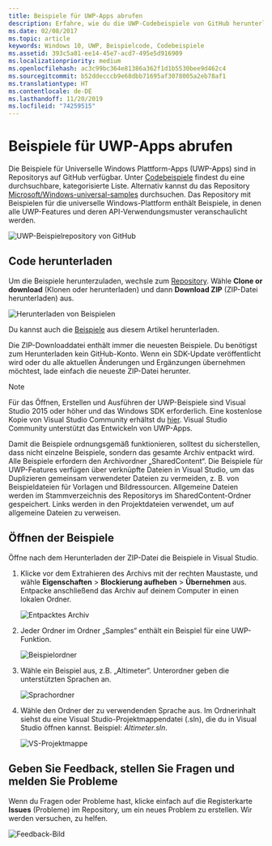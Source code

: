 ```yaml
---
title: Beispiele für UWP-Apps abrufen
description: Erfahre, wie du die UWP-Codebeispiele von GitHub herunterlädst.
ms.date: 02/08/2017
ms.topic: article
keywords: Windows 10, UWP, Beispielcode, Codebeispiele
ms.assetid: 393c5a81-ee14-45e7-acd7-495e5d916909
ms.localizationpriority: medium
ms.openlocfilehash: ac3c99bc364e81386a362f1d1b5530bee9d462c4
ms.sourcegitcommit: b52ddecccb9e68dbb71695af3078005a2eb78af1
ms.translationtype: HT
ms.contentlocale: de-DE
ms.lasthandoff: 11/20/2019
ms.locfileid: "74259515"
---
```

# <a name="get-uwp-app-samples"></a>Beispiele für UWP-Apps abrufen

Die Beispiele für Universelle Windows Plattform-Apps (UWP-Apps) sind in Repositorys auf GitHub verfügbar. Unter [Codebeispiele](https://developer.microsoft.com/windows/samples) findest du eine durchsuchbare, kategorisierte Liste. Alternativ kannst du das Repository [Microsoft/Windows-universal-samples](https://github.com/Microsoft/Windows-universal-samples "GitHub-Repository mit Beispielen für Universelle Windows-Plattform-Apps – GitHub-Repository") durchsuchen. Das Repository mit Beispielen für die universelle Windows-Plattform enthält Beispiele, in denen alle UWP-Features und deren API-Verwendungsmuster veranschaulicht werden.

![UWP-Beispielrepository von GitHub](images/GitHubUWPSamplesPage.png)

## <a name="download-the-code"></a>Code herunterladen

Um die Beispiele herunterzuladen, wechsle zum [Repository](https://github.com/Microsoft/Windows-universal-samples "GitHub-Repository mit Beispielen für Universelle Windows-Plattform-Apps – GitHub-Repository"). Wähle **Clone or download** (Klonen oder herunterladen) und dann **Download ZIP** (ZIP-Datei herunterladen) aus. 

![Herunterladen von Beispielen](images/SamplesDownloadButton.png)

Du kannst auch die [Beispiele](https://github.com/Microsoft/Windows-universal-samples/archive/master.zip "ZIP-Datei mit Beispielen für Universelle Windows-Plattform-Apps herunterladen") aus diesem Artikel herunterladen.

Die ZIP-Downloaddatei enthält immer die neuesten Beispiele. Du benötigst zum Herunterladen kein GitHub-Konto. Wenn ein SDK-Update veröffentlicht wird oder du alle aktuellen Änderungen und Ergänzungen übernehmen möchtest, lade einfach die neueste ZIP-Datei herunter.

> [!NOTE]
> Für das Öffnen, Erstellen und Ausführen der UWP-Beispiele sind Visual Studio 2015 oder höher und das Windows SDK erforderlich. Eine kostenlose Kopie von Visual Studio Community erhältst du [hier](https://www.microsoft.com/?ref=go). Visual Studio Community unterstützt das Entwickeln von UWP-Apps.  
>
> Damit die Beispiele ordnungsgemäß funktionieren, solltest du sicherstellen, dass nicht einzelne Beispiele, sondern das gesamte Archiv entpackt wird. Alle Beispiele erfordern den Archivordner „SharedContent“. Die Beispiele für UWP-Features verfügen über verknüpfte Dateien in Visual Studio, um das Duplizieren gemeinsam verwendeter Dateien zu vermeiden, z. B. von Beispieldateien für Vorlagen und Bildressourcen. Allgemeine Dateien werden im Stammverzeichnis des Repositorys im SharedContent-Ordner gespeichert. Links werden in den Projektdateien verwendet, um auf allgemeine Dateien zu verweisen.
> 

## <a name="open-the-samples"></a>Öffnen der Beispiele

Öffne nach dem Herunterladen der ZIP-Datei die Beispiele in Visual Studio.

1.  Klicke vor dem Extrahieren des Archivs mit der rechten Maustaste, und wähle **Eigenschaften** > **Blockierung aufheben** > **Übernehmen** aus. Entpacke anschließend das Archiv auf deinem Computer in einen lokalen Ordner.

    ![Entpacktes Archiv](images/SamplesUnzip1.png)
2.  Jeder Ordner im Ordner „Samples“ enthält ein Beispiel für eine UWP-Funktion.

    ![Beispielordner](images/SamplesUnzip2.png)
3.  Wähle ein Beispiel aus, z.B. „Altimeter“. Unterordner geben die unterstützten Sprachen an.

    ![Sprachordner](images/SamplesUnzip3.png)
4.  Wähle den Ordner der zu verwendenden Sprache aus. Im Ordnerinhalt siehst du eine Visual Studio-Projektmappendatei (.sln), die du in Visual Studio öffnen kannst. Beispiel: *Altimeter.sln*.

    ![VS-Projektmappe](images/SamplesUnzip4.png)

## <a name="give-feedback-ask-questions-and-report-issues"></a>Geben Sie Feedback, stellen Sie Fragen und melden Sie Probleme

Wenn du Fragen oder Probleme hast, klicke einfach auf die Registerkarte **Issues** (Probleme) im Repository, um ein neues Problem zu erstellen. Wir werden versuchen, zu helfen.

![Feedback-Bild](images/GitHubUWPSamplesFeedback.png)
